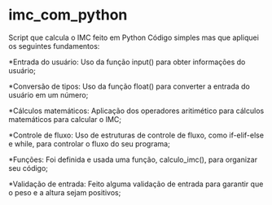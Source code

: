 # imc_com_python
 Script que calcula o IMC feito em Python
Código simples mas que apliquei os seguintes fundamentos:

*Entrada do usuário: Uso da função input() para obter informações do usuário;

*Conversão de tipos: Uso da função float() para converter a entrada do usuário em um número;

*Cálculos matemáticos: Aplicação dos operadores aritimético para cálculos matemáticos para calcular o IMC;

*Controle de fluxo: Uso de estruturas de controle de fluxo, como if-elif-else e while, para controlar o fluxo do seu programa;

*Funções: Foi definida e usada uma função, calculo_imc(), para organizar seu código;

*Validação de entrada: Feito alguma validação de entrada para garantir que o peso e a altura sejam positivos;
